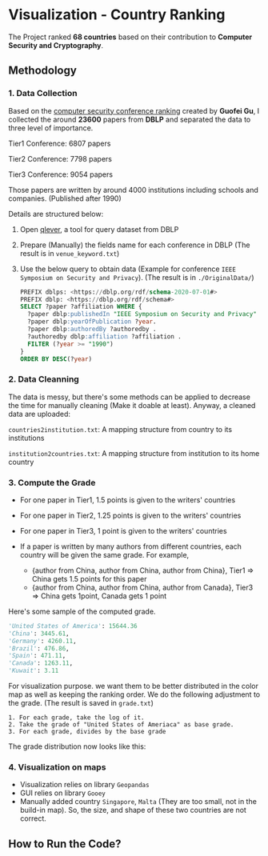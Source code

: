 # Visualization - Country Ranking 

The Project ranked **68 countries** based on their contribution to **Computer Security and Cryptography**.

## Methodology

### 1. Data Collection

Based on the [computer security conference ranking](https://people.engr.tamu.edu/guofei/sec_conf_stat.htm) created by **Guofei Gu**, I collected the around **23600** papers from **DBLP** and separated the data to three level of importance.

Tier1 Conference: 6807 papers

Tier2 Conference: 7798 papers

Tier3 Conference: 9054 papers

Those papers are written by around 4000 institutions including schools and companies. (Published after 1990)



Details are structured below:

1. Open [qlever](https://qlever.cs.uni-freiburg.de/dblp), a tool for query dataset from DBLP

2. Prepare (Manually) the fields name for each conference in DBLP (The result is in `venue_keyword.txt`)

3. Use the below query to obtain data (Example for conference `IEEE Symposium on Security and Privacy`). (The result is in `./OriginalData/`)

   ```sql
   PREFIX dblps: <https://dblp.org/rdf/schema-2020-07-01#>
   PREFIX dblp: <https://dblp.org/rdf/schema#>
   SELECT ?paper ?affiliation WHERE {
     ?paper dblp:publishedIn "IEEE Symposium on Security and Privacy" .
     ?paper dblp:yearOfPublication ?year.
     ?paper dblp:authoredBy ?authoredby .
     ?authoredby dblp:affiliation ?affiliation .
     FILTER (?year >= "1990")
   }
   ORDER BY DESC(?year)
   ```

   

### 2. Data Cleanning

The data is messy, but there's some methods can be applied to decrease the time for manually cleaning (Make it doable at least). Anyway, a cleaned data are uploaded:

`countries2institution.txt`: A mapping structure from country to its institutions

`institution2countries.txt`: A mapping structure from institution to its home country



### 3. Compute the Grade

* For one paper in Tier1, 1.5 points is given to the writers' countries
* For one paper in Tier2, 1.25 points is given to the writers' countries
* For one paper in Tier3, 1 point is given to the writers' countries

* If a paper is written by many authors from different countries, each country will be given the same grade. For example,
  * {author from China, author from China, author from China}, Tier1 => China gets 1.5 points for this paper
  * {author from China, author from China, author from Canada}, Tier3 => China gets 1point, Canada gets 1 point



Here's some sample of the computed grade.

```python
'United States of America': 15644.36
'China': 3445.61,
'Germany': 4260.11,
'Brazil': 476.86,
'Spain': 471.11,
'Canada': 1263.11,
'Kuwait': 3.11
```

For visualization purpose. we want them to be better distributed in the color map as well as keeping the ranking order. We do the following adjustment to the grade. (The result is saved in `grade.txt`)

```
1. For each grade, take the log of it.
2. Take the grade of "United States of Ameriaca" as base grade.
3. For each grade, divides by the base grade
```

The grade distribution now looks like this:



### 4.  Visualization on maps

* Visualization relies on library `Geopandas`
* GUI relies on library `Gooey`
* Manually added country `Singapore`, `Malta` (They are too small, not in the build-in map). So, the size, and shape of these two countries are not correct.



## How to Run the Code?

